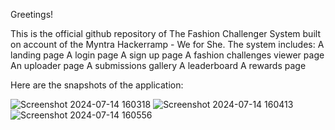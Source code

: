 Greetings!

This is the official github repository of The Fashion Challenger System built on account of the Myntra Hackerramp - We for She. The system includes:
  A landing page
  A login page
  A sign up page
  A fashion challenges viewer page
  An uploader page
  A submissions gallery
  A leaderboard 
  A rewards page

   Here are the snapshots of the application:

  ![Screenshot 2024-07-14 160318](https://github.com/user-attachments/assets/9096145d-856d-4e15-a0c2-f412f34b9a65)
  ![Screenshot 2024-07-14 160413](https://github.com/user-attachments/assets/a0aaa763-83e0-43d9-bd6c-20d3642c5612)
  ![Screenshot 2024-07-14 160556](https://github.com/user-attachments/assets/34304c22-3303-4113-844a-c15bc61918fc)



 
  




